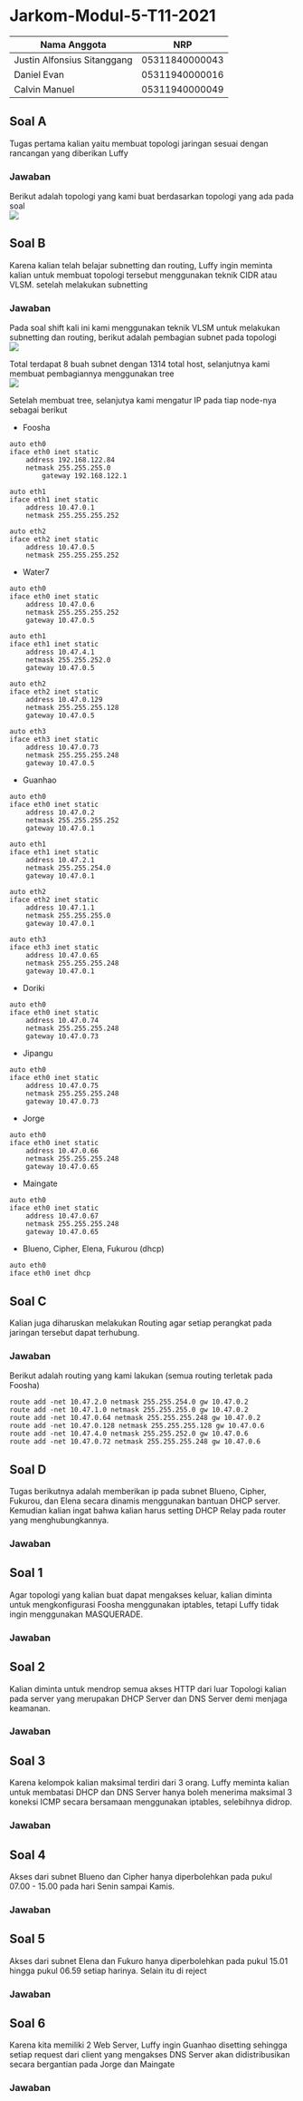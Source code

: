# Jarkom-Modul-5-T11-2021

Nama Anggota | NRP
------------------- | --------------		
Justin Alfonsius Sitanggang | 05311840000043
Daniel Evan | 05311940000016
Calvin Manuel | 05311940000049

## Soal A
Tugas pertama kalian yaitu membuat topologi jaringan sesuai dengan rancangan yang diberikan Luffy

### Jawaban
Berikut adalah topologi yang kami buat berdasarkan topologi yang ada pada soal
<br><img src="ss/1.JPG">

## Soal B
Karena kalian telah belajar subnetting dan routing, Luffy ingin meminta kalian untuk membuat topologi tersebut menggunakan teknik CIDR atau VLSM. setelah melakukan subnetting

### Jawaban
Pada soal shift kali ini kami menggunakan teknik VLSM untuk melakukan subnetting dan routing, berikut adalah pembagian subnet pada topologi
<br><img src="ss/vlsm.jpg"><br>

Total terdapat 8 buah subnet dengan 1314 total host, selanjutnya kami membuat pembagiannya menggunakan tree
<br><img src="ss/tree vlsm.jpg"><br>

Setelah membuat tree, selanjutya kami mengatur IP pada tiap node-nya sebagai berikut

- Foosha
```
auto eth0
iface eth0 inet static
	address 192.168.122.84
	netmask 255.255.255.0
        gateway 192.168.122.1

auto eth1
iface eth1 inet static
	address 10.47.0.1
	netmask 255.255.255.252

auto eth2
iface eth2 inet static
	address 10.47.0.5
	netmask 255.255.255.252
```
- Water7
```
auto eth0
iface eth0 inet static
	address 10.47.0.6
	netmask 255.255.255.252
	gateway 10.47.0.5

auto eth1
iface eth1 inet static
	address 10.47.4.1
	netmask 255.255.252.0
	gateway 10.47.0.5

auto eth2
iface eth2 inet static
	address 10.47.0.129
	netmask 255.255.255.128
	gateway 10.47.0.5

auto eth3
iface eth3 inet static
	address 10.47.0.73
	netmask 255.255.255.248
	gateway 10.47.0.5
```
- Guanhao
```
auto eth0
iface eth0 inet static
	address 10.47.0.2
	netmask 255.255.255.252
	gateway 10.47.0.1

auto eth1
iface eth1 inet static
	address 10.47.2.1
	netmask 255.255.254.0
	gateway 10.47.0.1

auto eth2
iface eth2 inet static
	address 10.47.1.1
	netmask 255.255.255.0
	gateway 10.47.0.1

auto eth3
iface eth3 inet static
	address 10.47.0.65
	netmask 255.255.255.248
	gateway 10.47.0.1
```
- Doriki
```
auto eth0
iface eth0 inet static
	address 10.47.0.74
	netmask 255.255.255.248
	gateway 10.47.0.73
```
- Jipangu
```
auto eth0
iface eth0 inet static
	address 10.47.0.75
	netmask 255.255.255.248
	gateway 10.47.0.73
```
- Jorge
```
auto eth0
iface eth0 inet static
	address 10.47.0.66
	netmask 255.255.255.248
	gateway 10.47.0.65
```
- Maingate
```
auto eth0
iface eth0 inet static
	address 10.47.0.67
	netmask 255.255.255.248
	gateway 10.47.0.65
```
- Blueno, Cipher, Elena, Fukurou (dhcp)
```
auto eth0
iface eth0 inet dhcp
```

## Soal C
Kalian juga diharuskan melakukan Routing agar setiap perangkat pada jaringan tersebut dapat terhubung.

### Jawaban
Berikut adalah routing yang kami lakukan (semua routing terletak pada Foosha)
```
route add -net 10.47.2.0 netmask 255.255.254.0 gw 10.47.0.2
route add -net 10.47.1.0 netmask 255.255.255.0 gw 10.47.0.2
route add -net 10.47.0.64 netmask 255.255.255.248 gw 10.47.0.2
route add -net 10.47.0.128 netmask 255.255.255.128 gw 10.47.0.6
route add -net 10.47.4.0 netmask 255.255.252.0 gw 10.47.0.6
route add -net 10.47.0.72 netmask 255.255.255.248 gw 10.47.0.6
```

## Soal D
Tugas berikutnya adalah memberikan ip pada subnet Blueno, Cipher, Fukurou, dan Elena secara dinamis menggunakan bantuan DHCP server. Kemudian kalian ingat bahwa kalian harus setting DHCP Relay pada router yang menghubungkannya.

### Jawaban

## Soal 1
Agar topologi yang kalian buat dapat mengakses keluar, kalian diminta untuk mengkonfigurasi Foosha menggunakan iptables, tetapi Luffy tidak ingin menggunakan MASQUERADE.

### Jawaban

## Soal 2
Kalian diminta untuk mendrop semua akses HTTP dari luar Topologi kalian pada server yang merupakan DHCP Server dan DNS Server demi menjaga keamanan.

### Jawaban

## Soal 3
Karena kelompok kalian maksimal terdiri dari 3 orang. Luffy meminta kalian untuk membatasi DHCP dan DNS Server hanya boleh menerima maksimal 3 koneksi ICMP secara bersamaan menggunakan iptables, selebihnya didrop.

### Jawaban

## Soal 4
Akses dari subnet Blueno dan Cipher hanya diperbolehkan pada pukul 07.00 - 15.00 pada hari Senin sampai Kamis.

### Jawaban

## Soal 5
Akses dari subnet Elena dan Fukuro hanya diperbolehkan pada pukul 15.01 hingga pukul 06.59 setiap harinya. Selain itu di reject


### Jawaban

## Soal 6
Karena kita memiliki 2 Web Server, Luffy ingin Guanhao disetting sehingga setiap request dari client yang mengakses DNS Server akan didistribusikan secara bergantian pada Jorge dan Maingate

### Jawaban
